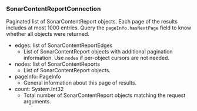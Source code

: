 ### SonarContentReportConnection
Paginated list of SonarContentReport objects. Each page of the results includes at most 1000 entries. Query the `pageInfo.hasNextPage` field to know whether all objects were returned.

- edges: list of SonarContentReportEdges
  - List of SonarContentReport objects with additional pagination information. Use `nodes` if per-object cursors are not needed.
- nodes: list of SonarContentReports
  - List of SonarContentReport objects.
- pageInfo: PageInfo
  - General information about this page of results.
- count: System.Int32
  - Total number of SonarContentReport objects matching the request arguments.
